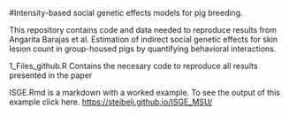 #Intensity-based social genetic effects models for pig breeding.

This repository contains code and data needed to reproduce results from Angarita Barajas et al. Estimation of indirect social genetic effects for skin lesion count in group-housed pigs by quantifying behavioral interactions.

1_Files_github.R Contains the necesary code to reproduce all results presented in the paper

ISGE.Rmd is a markdown with a worked example. To see the output of this example click here.
https://steibelj.github.io/ISGE_MSU/
